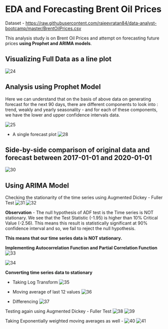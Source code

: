 # EDA and Forecasting Brent Oil Prices
Dataset - https://raw.githubusercontent.com/rajeevratan84/data-analyst-bootcamp/master/BrentOilPrices.csv

This analysis study is on Brent Oil Prices and attempt on forecasting future prices **using Prophet and ARIMA models**.

## Visualizing Full Data as a line plot
![24](https://github.com/gagan-gets-data/EDA-F-Brent-Oil-Prices/assets/134737002/e0519eaa-cced-4c5f-8428-17ed8bd1c7fa)

## Analysis using Prophet Model

Here we can understand that on the basis of above data on generating forecast for the next 90 days, there are different components to look into : trend, weakly and yearly seasonality - and for each of these components, we have the lower and upper confidence intervals data. 

![25](https://github.com/gagan-gets-data/EDA-F-Brent-Oil-Prices/assets/134737002/90784bed-d00e-4994-9e52-ebe9ca2ebf76)

- A single forecast plot
![28](https://github.com/gagan-gets-data/EDA-F-Brent-Oil-Prices/assets/134737002/e124004a-234c-438c-8717-ae043db73dc5)

## Side-by-side comparison of original data and forecast between 2017-01-01 and 2020-01-01
![30](https://github.com/gagan-gets-data/EDA-F-Brent-Oil-Prices/assets/134737002/00f949b7-ae9a-4223-83a9-a60541c7582d)

## Using ARIMA Model
Checking the stationarity of the time series using Augmented Dickey - Fuller Test
![31](https://github.com/gagan-gets-data/EDA-F-Brent-Oil-Prices/assets/134737002/8754a874-b6c8-4fbd-9a28-d458243750e6)
![32](https://github.com/gagan-gets-data/EDA-F-Brent-Oil-Prices/assets/134737002/6e283054-3759-4612-b147-f95c83379578)

**Observation** - The null hypothesis of ADF test is the Time series is NOT stationary. We see that the Test Statistic (-1.95) is higher than 10% Critical Value (-2.56). This means this result is statistically significant at 90% confidence interval and so, we fail to reject the null hypothesis.

**This means that our time series data is NOT stationary.**

**Implementing Autocorrelation Function and Partial Correlation Function**
![33](https://github.com/gagan-gets-data/EDA-F-Brent-Oil-Prices/assets/134737002/3a384c4d-e187-4ae1-ad78-2f7bfb56f6a5)

![34](https://github.com/gagan-gets-data/EDA-F-Brent-Oil-Prices/assets/134737002/3d6ef6a9-cff1-4178-9c41-c3d93d40719d)

**Converting time series data to stationary**

- Taking Log Transform
![35](https://github.com/gagan-gets-data/EDA-F-Brent-Oil-Prices/assets/134737002/c428160e-45c6-4e59-9aed-6c638d277501)

- Moving average of last 12 values
![36](https://github.com/gagan-gets-data/EDA-F-Brent-Oil-Prices/assets/134737002/db93afcf-a8e4-4791-bbe9-ec4d492bc63d)

- Differencing
![37](https://github.com/gagan-gets-data/EDA-F-Brent-Oil-Prices/assets/134737002/4a7f4892-6cd8-44a2-87d1-63260e448f2d)

Testing again using Augmented Dickey - Fuller Test
![38](https://github.com/gagan-gets-data/EDA-F-Brent-Oil-Prices/assets/134737002/ef518214-5ebf-4e99-b6a8-a2d5cb6866b4)
![39](https://github.com/gagan-gets-data/EDA-F-Brent-Oil-Prices/assets/134737002/21813e1a-e68b-427c-bb2d-3af09836c2cb)

Taking Exponentially weighted moving averages as well -
![40](https://github.com/gagan-gets-data/EDA-F-Brent-Oil-Prices/assets/134737002/8e7a6a13-0d73-418f-b9b6-0122b845e24d)
![41](https://github.com/gagan-gets-data/EDA-F-Brent-Oil-Prices/assets/134737002/c8fccf71-3c8d-4f18-8c16-4931761b845c)

